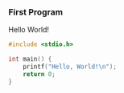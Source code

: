 ### First Program

Hello World!

```C
#include <stdio.h>

int main() {
    printf("Hello, World!\n");
    return 0;
}
```
